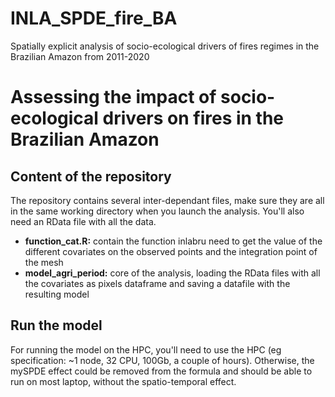 # INLA_SPDE_fire_BA
Spatially explicit analysis of socio-ecological drivers of fires regimes in the Brazilian Amazon from 2011-2020

# Assessing the impact of socio-ecological drivers on fires in the Brazilian Amazon 

## Content of the repository 
The repository contains several inter-dependant files, make sure they are all in the same working directory when you launch the analysis. You'll also need an RData file with all the data. 
* **function_cat.R:** contain the function inlabru need to get the value of the different covariates on the observed points and the integration point of the mesh 
* **model_agri_period:** core of the analysis, loading the RData files with all the covariates as pixels dataframe and saving a datafile with the resulting model 


## Run the model 
For running the model on the HPC, you'll need to use the HPC (eg specification: ~1 node, 32 CPU, 100Gb, a couple of hours). Otherwise, the mySPDE effect could be removed from the formula and should be able to run on most laptop, without the spatio-temporal effect. 


